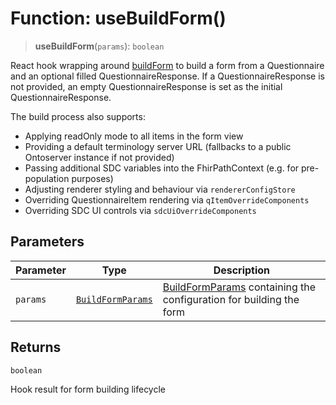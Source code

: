 # Function: useBuildForm()

> **useBuildForm**(`params`): `boolean`

React hook wrapping around [buildForm](buildForm.md) to build a form from a Questionnaire and an optional filled QuestionnaireResponse.
If a QuestionnaireResponse is not provided, an empty QuestionnaireResponse is set as the initial QuestionnaireResponse.

The build process also supports:
- Applying readOnly mode to all items in the form view
- Providing a default terminology server URL (fallbacks to a public Ontoserver instance if not provided)
- Passing additional SDC variables into the FhirPathContext (e.g. for pre-population purposes)
- Adjusting renderer styling and behaviour via `rendererConfigStore`
- Overriding QuestionnaireItem rendering via `qItemOverrideComponents`
- Overriding SDC UI controls via `sdcUiOverrideComponents`

## Parameters

| Parameter | Type | Description |
| ------ | ------ | ------ |
| `params` | [`BuildFormParams`](../interfaces/BuildFormParams.md) | [BuildFormParams](../interfaces/BuildFormParams.md) containing the configuration for building the form |

## Returns

`boolean`

Hook result for form building lifecycle
